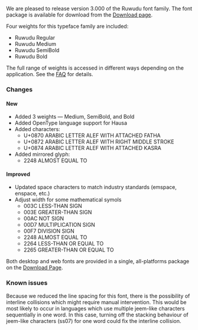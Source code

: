 
We are pleased to release version 3.000 of the Ruwudu font family. The font package is available for download from the [Download page](https://software.sil.org/ruwudu/download/).

Four weights for this typeface family are included:

- Ruwudu Regular
- Ruwudu Medium
- Ruwudu SemiBold
- Ruwudu Bold

The full range of weights is accessed in different ways depending on the application. See the [FAQ](faq) for details.

### Changes

#### New
- Added 3 weights — Medium, SemiBold, and Bold
- Added OpenType language support for Hausa
- Added characters: 
  - U+0870 ARABIC LETTER ALEF WITH ATTACHED FATHA
  - U+0872 ARABIC LETTER ALEF WITH RIGHT MIDDLE STROKE
  - U+0874 ARABIC LETTER ALEF WITH ATTACHED KASRA
- Added mirrored glyph:
  - 2248 ALMOST EQUAL TO

#### Improved
- Updated space characters to match industry standards (emspace, enspace, etc.)
- Adjust width for some mathematical symols
  - 003C LESS-THAN SIGN
  - 003E GREATER-THAN SIGN
  - 00AC NOT SIGN
  - 00D7 MULTIPLICATION SIGN
  - 00F7 DIVISION SIGN
  - 2248 ALMOST EQUAL TO
  - 2264 LESS-THAN OR EQUAL TO
  - 2265 GREATER-THAN OR EQUAL TO
  
Both desktop and web fonts are provided in a single, all-platforms package on the [Download Page](https://software.sil.org/ruwudu/download).

### Known issues

Because we reduced the line spacing for this font, there is the possibility of interline collisions which might require manual intervention. This would be most likely to occur in languages which use multiple jeem-like characters sequentially in one word. In this case, turning off the stacking behaviour of jeem-like characters (ss07) for one word could fix the interline collision.


